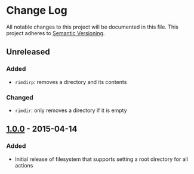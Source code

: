 # Change Log
All notable changes to this project will be documented in this file.
This project adheres to [Semantic Versioning](http://semver.org/).

## Unreleased
### Added
* `rimdirp`: removes a directory and its contents

### Changed
* `rimdir`: only removes a directory if it is empty

## [1.0.0] - 2015-04-14
### Added
* Initial release of filesystem that supports setting a root directory for all actions

[1.0.0]: https://www.github.com/koopjs/koop-localfs/tree/v1.0.0
